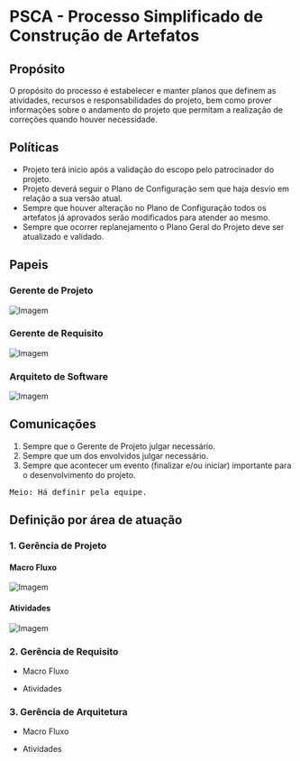 # PSCA - Processo Simplificado de Construção de Artefatos


## Propósito
O propósito do processo é estabelecer e manter planos que definem as atividades, recursos e responsabilidades do projeto, bem como prover informações sobre o andamento do projeto que permitam a realização de correções quando houver necessidade.

## Políticas
- Projeto terá inicio após a validação do escopo pelo patrocinador do projeto.
- Projeto deverá seguir o Plano de Configuração sem que haja desvio em relação a sua versão atual.
- Sempre que houver alteração no Plano de Configuração todos os artefatos já aprovados serão modificados para atender ao mesmo.
- Sempre que ocorrer replanejamento o Plano Geral do Projeto deve ser atualizado e validado.

## Papeis
### Gerente de Projeto
![Imagem](https://github.com/antlisufg/imagens/blob/master/Papel%20Ger.%20Projeto.PNG)

### Gerente de Requisito
![Imagem](https://github.com/antlisufg/imagens/blob/master/Papel%20Ger.%20Requi.PNG)

### Arquiteto de Software
![Imagem](https://github.com/antlisufg/imagens/blob/master/Papel%20Ger.%20Sw.PNG)

## Comunicações
1. Sempre que o Gerente de Projeto julgar necessário.
2. Sempre que um dos envolvidos julgar necessário.
3. Sempre que acontecer um evento (finalizar e/ou iniciar) importante para o desenvolvimento do projeto.
<pre>
Meio: Há definir pela equipe.
</pre>

## Definição por área de atuação

### 1. Gerência de Projeto
#### Macro Fluxo
![Imagem](https://github.com/antlisufg/imagens/blob/master/Fluxo%20Ger%20Projeto.png)

#### Atividades
![Imagem](https://github.com/antlisufg/imagens/blob/master/Atividade%20Ger%20Projet.png)

### 2. Gerência de Requisito
- Macro Fluxo

- Atividades


### 3. Gerência de Arquitetura
- Macro Fluxo

- Atividades


